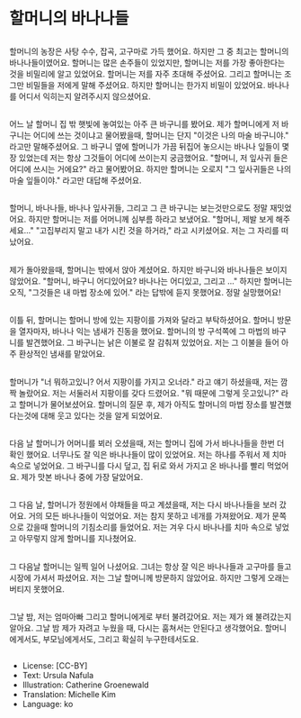 # 할머니의 바나나들

##
할머니의 농장은 사탕 수수, 잡곡, 고구마로 가득 했어요. 하지만 그 중 최고는 할머니의 바나나들이였어요. 할머니는 많은 손주들이 있었지만, 할머니는 저를 가장 좋아한다는 것을 비밀리에 알고 있었어요. 할머니는 저를 자주 초대해 주셨어요. 그리고 할머니는 조그만 비밀들을 저에게 말해 주셨어요. 하지만 할머니는 한가지 비밀이 있었어요. 바나나를 어디서 익히는지 알려주시지 않으셨어요.

##
어느 날 할머니 집 밖 햇빛에 놓여있는 아주 큰 바구니를 봤어요. 제가 할머니에게 저 바구니는 어디에 쓰는 것이냐고 물어봤을때, 할머니는 단지 "이것은 나의 마술 바구니야." 라고만 말해주셨어요. 그 바구니 옆에 할머니가 가끔 뒤집어 놓으시는 바나나 잎들이 몇장 있었는데 저는 항상 그것들이 어디에 쓰이는지 궁금했어요. "할머니, 저 잎사귀 들은 어디에 쓰시는 거에요?" 라고 물어봤어요. 하지만 할머니는 오로지 "그 잎사귀들은 나의 마술 잎들이야." 라고만 대답해 주셨어요.

##
할머니, 바나나들, 바나나 잎사귀들, 그리고 그 큰 바구니는 보는것만으로도 정말 재밋었어요. 하지만 할머니는 저를 어머니께 심부름 하라고 보냈어요. "할머니, 제발 보게 해주세요..." "고집부리지 말고 내가 시킨 것을 하거라," 라고 시키셨어요. 저는 그 자리를 떠났어요.

##
제가 돌아왔을때, 할머니는 밖에서 앉아 계셨어요. 하지만 바구니와 바나나들은 보이지 않았어요. "할머니, 바구니 어디있어요? 바나나는 어디있고, 그리고 ..." 하지만 할머니는 오직, "그것들은 내 마법 장소에 있어." 라는 답밖에 듣지 못했어요. 정말 실망했어요!

##
이틀 뒤, 할머니는 할머니 방에 있는 지팡이를 가져와 달라고 부탁하셨어요. 할머니 방문을 열자마자, 바나나 익는 냄새가 진동을 했어요. 할머니의 방 구석쪽에 그 마법의 바구니를 발견했어요. 그 바구니는 낡은 이불로 잘 감춰져 있었어요. 저는 그 이불을 들어 아주 환상적인 냄새를 맡았어요.

##
할머니가 "너 뭐하고있니? 어서 지팡이를 가지고 오너라." 라고 얘기 하셨을때, 저는 깜짝 놀랐어요. 저는 서둘러서 지팡이를 갖다 드렸어요. "뭐 때문에 그렇게 웃고있니?" 라고 할머니가 물어보셨어요. 할머니의 질문 후, 제가 아직도 할머니의 마법 장소를 발견했다는것에 대해 웃고 있다는 것을 알게 되었어요.

##
다음 날 할머니가 어머니를 뵈러 오셨을때, 저는 할머니 집에 가서 바나나들을 한번 더 확인 했어요. 너무나도 잘 익은 바나나들이 많이 있었어요. 저는 하나를 주워서 제 치마 속으로 넣었어요. 그 바구니를 다시 덮고, 집 뒤로 와서 가지고 온 바나나를 빨리 먹었어요. 제가 맛본 바나나 중에 가장 달았어요.

##
그 다음 날, 할머니가 정원에서 야채들을 따고 계셨을때, 저는 다시 바나나들을 보러 갔어요. 거의 모든 바나나들이 익었어요. 저는 참지 못하고 네개를 가져왔어요. 제가 문쪽으로 갔을때 할머니의 기침소리를 들었어요. 저는 겨우 다시 바나나를 치마 속으로 넣었고 아무렇지 않게 할머니를 지나쳤어요.

##
그 다음날 할머니는 일찍 일어 나셨어요. 그녀는 항상 잘 익은 바나나들과 고구마를 들고 시장에 가셔서 파셨어요. 저는 그날 할머니께 방문하지 않았어요. 하지만 그렇게 오래는 버티지 못했어요.

##
그날 밤, 저는 엄마아빠 그리고 할머니에게로 부터 불려갔어요. 저는 제가 왜 불려갔는지 알아요. 그날 밤 제가 자려고 누웠을 때, 다시는 훔쳐서는 안된다고 생각했어요. 할머니에게서도, 부모님에게서도, 그리고 확실히 누구한테서도요.

##
* License: [CC-BY]
* Text: Ursula Nafula
* Illustration: Catherine Groenewald
* Translation: Michelle Kim
* Language: ko
